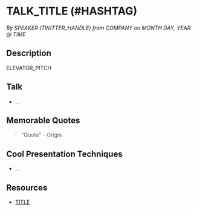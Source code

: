 # TALK_TITLE (#HASHTAG)
*By SPEAKER (TWITTER_HANDLE) from COMPANY on MONTH DAY, YEAR @ TIME*

## Description

ELEVATOR_PITCH

## Talk

- ...

## Memorable Quotes

> "Quote" - Origin

## Cool Presentation Techniques

- ...

## Resources

- [TITLE](URL)
